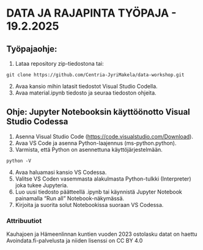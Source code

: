 # DATA JA RAJAPINTA TYÖPAJA - 19.2.2025

## Työpajaohje:

1. Lataa repository zip-tiedostona tai:
```
git clone https://github.com/Centria-JyriMakela/data-workshop.git
```
2. Avaa kansio mihin latasit tiedostot Visual Studio Codella.
3. Avaa material.ipynb tiedosto ja seuraa tiedoston ohjeita.


## Ohje: Jupyter Notebooksin käyttöönotto Visual Studio Codessa

1. Asenna Visual Studio Code (https://code.visualstudio.com/Download).  
2. Avaa VS Code ja asenna Python-laajennus (ms-python.python).  
3. Varmista, että Python on asennettuna käyttöjärjestelmään.
```
python -V
```
4. Avaa haluamasi kansio VS Codessa.  
5. Valitse VS Coden vasemmasta alakulmasta Python-tulkki (Interpreter) joka tukee Jupyteria.  
6. Luo uusi tiedosto päätteellä .ipynb tai käynnistä Jupyter Notebook painamalla “Run all” Notebook-näkymässä.  
7. Kirjoita ja suorita solut Notebookissa suoraan VS Codessa.

### Attribuutiot
Kauhajoen ja Hämeenlinnan kuntien vuoden 2023 ostolasku datat on haettu Avoindata.fi-palvelusta ja niiden lisenssi on CC BY 4.0